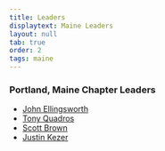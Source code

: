 ```yaml
---
title: Leaders
displaytext: Maine Leaders
layout: null
tab: true
order: 2
tags: maine
---
```



### Portland, Maine Chapter Leaders
* [John Ellingsworth](mailto:john.ellingsworth@owasp.org)
* [Tony Quadros](mailto:tony.quadros@owasp.org)
* [Scott Brown](mailto:scott.brown@owasp.org)
* [Justin Kezer](mailto:justin.kezer@owasp.org)